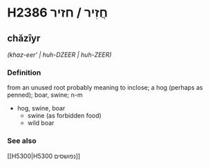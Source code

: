# H2386 חֲזִיר / חזיר

## chăzîyr

_(khaz-eer' | huh-DZEER | huh-ZEER)_

### Definition

from an unused root probably meaning to inclose; a hog (perhaps as penned); boar, swine; n-m

- hog, swine, boar
  - swine (as forbidden food)
  - wild boar

### See also

[[H5300|H5300 נפושסים]]
